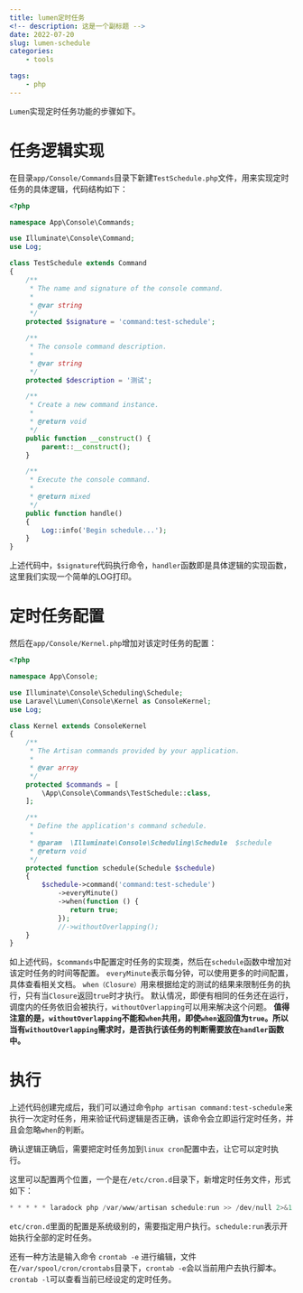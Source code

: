 ```yaml
---
title: lumen定时任务
<!-- description: 这是一个副标题 -->
date: 2022-07-20
slug: lumen-schedule
categories:
    - tools

tags:
    - php
---
```


`Lumen`实现定时任务功能的步骤如下。

# 任务逻辑实现

在目录`app/Console/Commands`目录下新建`TestSchedule.php`文件，用来实现定时任务的具体逻辑，代码结构如下：
```php
<?php

namespace App\Console\Commands;

use Illuminate\Console\Command;
use Log;

class TestSchedule extends Command
{
    /**
     * The name and signature of the console command.
     *
     * @var string
     */
    protected $signature = 'command:test-schedule';

    /**
     * The console command description.
     *
     * @var string
     */
    protected $description = '测试';

    /**
     * Create a new command instance.
     *
     * @return void
     */
    public function __construct() {
        parent::__construct();
    }

    /**
     * Execute the console command.
     *
     * @return mixed
     */
    public function handle()
    {
        Log::info('Begin schedule...');
    }
}
```

上述代码中，`$signature`代码执行命令，`handler`函数即是具体逻辑的实现函数，这里我们实现一个简单的LOG打印。


# 定时任务配置

然后在`app/Console/Kernel.php`增加对该定时任务的配置：
```php
<?php

namespace App\Console;

use Illuminate\Console\Scheduling\Schedule;
use Laravel\Lumen\Console\Kernel as ConsoleKernel;
use Log;

class Kernel extends ConsoleKernel
{
    /**
     * The Artisan commands provided by your application.
     *
     * @var array
     */
    protected $commands = [
        \App\Console\Commands\TestSchedule::class,
    ];

    /**
     * Define the application's command schedule.
     *
     * @param  \Illuminate\Console\Scheduling\Schedule  $schedule
     * @return void
     */
    protected function schedule(Schedule $schedule)
    {
        $schedule->command('command:test-schedule')
            ->everyMinute()
            ->when(function () {
               return true;
            });
            //->withoutOverlapping();
    }
}
```

如上述代码，`$commands`中配置定时任务的实现类，然后在`schedule`函数中增加对该定时任务的时间等配置。
`everyMinute`表示每分钟，可以使用更多的时间配置，具体查看相关文档。
`when（Closure）`用来根据给定的测试的结果来限制任务的执行，只有当`Closure`返回`true`时才执行。
默认情况，即便有相同的任务还在运行，调度内的任务依旧会被执行，`withoutOverlapping`可以用来解决这个问题。
**值得注意的是，`withoutOverlapping`不能和`when`共用，即使`when`返回值为`true`。所以当有`withoutOverlapping`需求时，是否执行该任务的判断需要放在`handler`函数中。**


# 执行

上述代码创建完成后，我们可以通过命令`php artisan command:test-schedule`来执行一次定时任务，用来验证代码逻辑是否正确，该命令会立即运行定时任务，并且会忽略`when`的判断。

确认逻辑正确后，需要把定时任务加到`linux cron`配置中去，让它可以定时执行。

这里可以配置两个位置，一个是在`/etc/cron.d`目录下，新增定时任务文件，形式如下：
```c
* * * * * laradock php /var/www/artisan schedule:run >> /dev/null 2>&1
```
`etc/cron.d`里面的配置是系统级别的，需要指定用户执行。`schedule:run`表示开始执行全部的定时任务。

还有一种方法是输入命令 `crontab -e` 进行编辑，文件在`/var/spool/cron/crontabs`目录下，`crontab -e`会以当前用户去执行脚本。`crontab -l`可以查看当前已经设定的定时任务。
